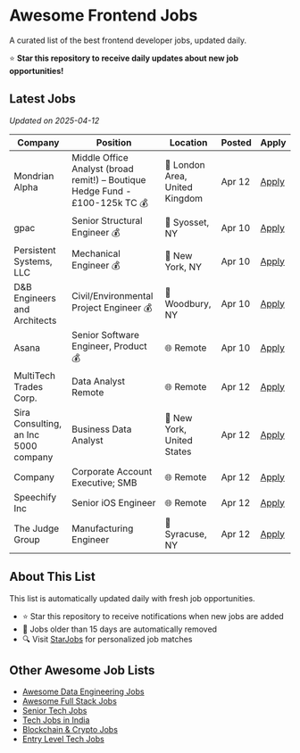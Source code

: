 # Awesome Frontend Jobs

A curated list of the best frontend developer jobs, updated daily.

⭐ **Star this repository to receive daily updates about new job opportunities!**

## Latest Jobs

*Updated on 2025-04-12*

| Company | Position | Location | Posted | Apply |
| ------- | -------- | -------- | ------ | ------ |
| Mondrian Alpha | Middle Office Analyst (broad remit!) – Boutique Hedge Fund - £100-125k TC 💰 | 📍 London Area, United Kingdom | Apr 12 | [Apply](https://starjobs.dev/jobs/26b5ccc26a23478d982dcd6cd1f92b7c?utm=github) |
| gpac | Senior Structural Engineer 💰 | 📍 Syosset, NY | Apr 10 | [Apply](https://starjobs.dev/jobs/5ba4d2c854374f549d9755740f4164a2?utm=github) |
| Persistent Systems, LLC | Mechanical Engineer 💰 | 📍 New York, NY | Apr 10 | [Apply](https://starjobs.dev/jobs/be2fb28c5e444e37ba966764ca666327?utm=github) |
| D&B Engineers and Architects | Civil/Environmental Project Engineer 💰 | 📍 Woodbury, NY | Apr 10 | [Apply](https://starjobs.dev/jobs/b4719883fb55419fa67f942c4ed8dd0e?utm=github) |
| Asana | Senior Software Engineer, Product 💰 | 🌐 Remote | Apr 10 | [Apply](https://starjobs.dev/jobs/c714e618b4e245dab438f878985d31bb?utm=github) |
| MultiTech Trades Corp. | Data Analyst Remote | 🌐 Remote | Apr 12 | [Apply](https://starjobs.dev/jobs/c605a2115a57444e87793432a3a0bd49?utm=github) |
| Sira Consulting, an Inc 5000 company | Business Data Analyst | 📍 New York, United States | Apr 12 | [Apply](https://starjobs.dev/jobs/627b12d0c0da4690ba5bff8c9525bd10?utm=github) |
| Company | Corporate Account Executive; SMB | 🌐 Remote | Apr 12 | [Apply](https://starjobs.dev/jobs/0d9decaca6524d1a9c2e399b88bdcb97?utm=github) |
| Speechify Inc | Senior iOS Engineer | 🌐 Remote | Apr 12 | [Apply](https://starjobs.dev/jobs/5ef8760f30d040f68749cbc90a9fadd4?utm=github) |
| The Judge Group | Manufacturing Engineer | 📍 Syracuse, NY | Apr 12 | [Apply](https://starjobs.dev/jobs/1c651e4dee214bdc87b947d1304a73ff?utm=github) |


## About This List

This list is automatically updated daily with fresh job opportunities.

* ⭐ Star this repository to receive notifications when new jobs are added
* 🔄 Jobs older than 15 days are automatically removed
* 🔍 Visit [StarJobs](https://starjobs.dev?utm=github) for personalized job matches

## Other Awesome Job Lists

* [Awesome Data Engineering Jobs](https://github.com/bansalnagesh/awesome-data-jobs)
* [Awesome Full Stack Jobs](https://github.com/bansalnagesh/awesome-fullstack-jobs)
* [Senior Tech Jobs](https://github.com/bansalnagesh/senior-tech-jobs)
* [Tech Jobs in India](https://github.com/bansalnagesh/tech-jobs-india)
* [Blockchain & Crypto Jobs](https://github.com/bansalnagesh/blockchain-crypto-jobs)
* [Entry Level Tech Jobs](https://github.com/bansalnagesh/entry-level-tech-jobs)
